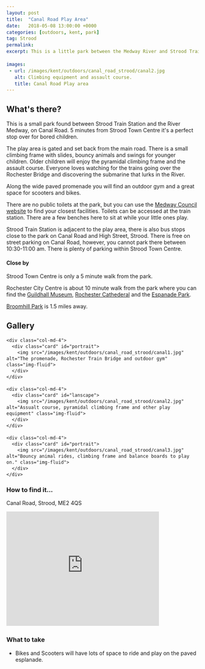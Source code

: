 ```yaml
---
layout: post
title:  "Canal Road Play Area"
date:   2018-05-08 13:00:00 +0000
categories: [outdoors, kent, park]
tag: Strood
permalink: 
excerpt: This is a little park between the Medway River and Strood Train Station. Some fab play equipment for young children, an outdoor gym and lovely views of Rochester.

images: 
 - url: /images/kent/outdoors/canal_road_strood/canal2.jpg
   alt: Climbing equipment and assault course.
   title: Canal Road Play area
---
```


## What's there?
This is a small park found between Strood Train Station and the River Medway, on Canal Road. 5 minutes from Strood Town Centre it's a perfect stop over for bored children.

The play area is gated and set back from the main road.  There is a small climbing frame with slides, bouncy animals and swings for younger children.  Older children will enjoy the pyramidal climbing frame and the assault course.  Everyone loves watching for the trains going over the Rochester Bridge and discovering the submarine that lurks in the River.

Along the wide paved promenade you will find an outdoor gym and a great space for scooters and bikes.

There are no public toilets at the park, but you can use the [Medway Council website](http://www.medway.gov.uk/information/findmynearest.aspx?stype=36) to find your closest facilities.  Toilets can be accessed at the train station.  There are a few benches here to sit at while your little ones play.

Strood Train Station is adjacent to the play area, there is also bus stops close to the park on Canal Road and High Street, Strood. There is free on street parking on Canal Road, however, you cannot park there between 10:30-11:00 am.  There is plenty of parking within Strood Town Centre.

#### Close by
Strood Town Centre is only a 5 minute walk from the park.

Rochester City Centre is about 10 minute walk from the park where you can find the [Guildhall Museum](/indoors/kent/museum/2018/01/02/guildhall_museum.html), [Rochester Cathederal](/indoors/kent/cathedral/2018/02/21/rochester-cathedral.html) and the [Espanade Park](/outdoors/kent/park/2018/05/08/rochester-esplanade.html).

[Broomhill Park](/outdoors/kent/park/2018/05/08/broomhill.html) is 1.5 miles away.

## Gallery

<div class="container">

  <div class="row">

    <div class="col-md-4">
      <div class="card" id="portrait">
        <img src="/images/kent/outdoors/canal_road_strood/canal1.jpg" alt="The promenade, Rochester Train Bridge and outdoor gym" class="img-fluid">
      </div> 
    </div>

    <div class="col-md-4">
      <div class="card" id="lanscape">
        <img src="/images/kent/outdoors/canal_road_strood/canal2.jpg" alt="Assualt course, pyramidal climbing frame and other play equipment" class="img-fluid">
      </div>
    </div>

    <div class="col-md-4">
      <div class="card" id="portrait">
        <img src="/images/kent/outdoors/canal_road_strood/canal3.jpg" alt="Bouncy animal rides, climbing frame and balance boards to play on." class="img-fluid">
      </div>
    </div>

  </div>      
</div>


### How to find it...
Canal Road, Strood, ME2 4QS

<iframe src="https://www.google.com/maps/embed?pb=!1m19!1m8!1m3!1d1244.736356486858!2d0.4997327999999999!3d51.3943684!3m2!1i1024!2i768!4f13.1!4m8!3e2!4m0!4m5!1s0x47d8cc5beb229ead%3A0xa8a8e356160efa84!2s17-21+Canal+Rd%2C+Rochester+ME2+4QS!3m2!1d51.3943863!2d0.500212!5e0!3m2!1sen!2suk!4v1525858086597" width="400" height="300" frameborder="0" style="border:0" allowfullscreen></iframe>

### What to take
* Bikes and Scooters will have lots of space to ride and play on the paved esplanade.